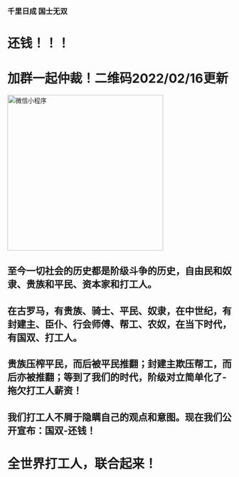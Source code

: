 
### 千里日成 国士无双
# **还钱！！！**

# **加群一起仲裁！二维码2022/02/16更新**
<img src="https://user-images.githubusercontent.com/95394907/154228807-eff8c199-f7b9-4b75-9dff-98019f1cb838.png" width="350" alt="微信小程序"/><br/>


## 至今一切社会的历史都是阶级斗争的历史，自由民和奴隶、贵族和平民、资本家和打工人。
## 在古罗马，有贵族、骑士、平民、奴隶，在中世纪，有封建主、臣仆、行会师傅、帮工、农奴，在当下时代，有国双、打工人。
   
## 贵族压榨平民，而后被平民推翻；封建主欺压帮工，而后亦被推翻；等到了我们的时代，阶级对立简单化了-拖欠打工人薪资！
   
## 我们打工人不屑于隐瞒自己的观点和意图。现在我们公开宣布：国双-还钱！

# **全世界打工人，联合起来！**

